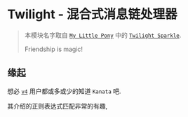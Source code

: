# Twilight - 混合式消息链处理器

> 本模块名字取自 [`My Little Pony`](https://mlp.fandom.com/wiki/My_Little_Pony_Friendship_is_Magic_Wiki) 中的 [`Twilight Sparkle`](https://mlp.fandom.com/wiki/Twilight_Sparkle).
>
> Friendship is magic!

## 缘起

想必 [`v4`](./../appendix/terms.md/#v4) 用户都或多或少的知道 `Kanata` 吧.

其介绍的正则表达式匹配非常的有趣,
